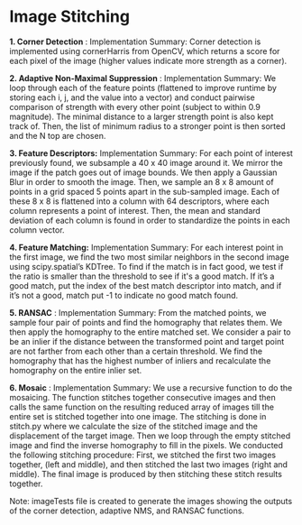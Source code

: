 # Image Stitching

**1. Corner Detection** ​​:
    Implementation Summary: Corner detection is implemented using cornerHarris from OpenCV, which
    returns a score for each pixel of the image (higher values indicate more strength as a corner).

**2. Adaptive Non-Maximal Suppression** ​​:
    Implementation Summary: We loop through each of the feature points (flattened to improve runtime by
    storing each i, j, and the value into a vector) and conduct pairwise comparison of strength with every
    other point (subject to within 0.9 magnitude). The minimal distance to a larger strength point is also kept
    track of. Then, the list of minimum radius to a stronger point is then sorted and the N top are chosen.



**3. Feature Descriptors:**
    Implementation Summary: For each point of interest previously found, we subsample a 40 x 40 image
    around it. We mirror the image if the patch goes out of image bounds. We then apply a Gaussian Blur in
    order to smooth the image. Then, we sample an 8 x 8 amount of points in a grid spaced 5 points apart in
    the sub-sampled image. Each of these 8 x 8 is flattened into a column with 64 descriptors, where each
    column represents a point of interest. Then, the mean and standard deviation of each column is found in
    order to standardize the points in each column vector.

**4. Feature Matching:**
    Implementation Summary: For each interest point in the first image, we find the two most similar
    neighbors in the second image using scipy.spatial’s KDTree. To find if the match is in fact good, we test
    if the ratio is smaller than the threshold to see if it's a good match. If it’s a good match, put the index of
    the best match descriptor into match, and if it’s not a good, match put -1 to indicate no good match
    found.
    
**5. RANSAC** ​​:
    Implementation Summary: From the matched points, we sample four pair of points and find the
    homography that relates them. We then apply the homography to the entire matched set. We consider a
    pair to be an inlier if the distance between the transformed point and target point are not farther from
    each other than a certain threshold. We find the homography that has the highest number of inliers and
    recalculate the homography on the entire inlier set.


**6. Mosaic** ​​:
    Implementation Summary: We use a recursive function to do the mosaicing. The function stitches
    together consecutive images and then calls the same function on the resulting reduced array of images
    till the entire set is stitched together into one image. The stitching is done in stitch.py where we
    calculate the size of the stitched image and the displacement of the target image. Then we loop through
    the empty stitched image and find the inverse homography to fill in the pixels.
We conducted the following stitching procedure:
First, we stitched the first two images together, (left and middle), and then stitched the last two images (right and
middle). The final image is produced by then stitching these stitch results together. 

Note: imageTests file is created to generate the images showing the outputs of the corner detection, adaptive
NMS, and RANSAC functions.



